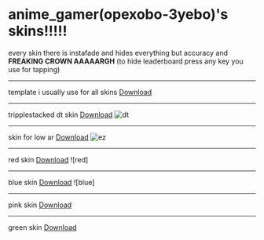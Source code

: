 # **anime_gamer(opexobo-3yebo)'s skins!!!!!** 

every skin there is instafade and hides everything but accuracy and **FREAKING CROWN AAAAARGH**
(to hide leaderboard press any key you use for tapping)

-------------------------------------------------

template i usually use for all skins [Download](https://drive.google.com/file/d/1c8ozODaLhIlvVBbvrlkDTyHIPtAj2wKf/view?usp=drive_link)

-------------------------------------------------

tripplestacked dt skin [Download](https://drive.google.com/file/d/1JqpjyDTKy0UoPsGvI4dd5m8IQeqTSCUi/view?usp=drive_link)
![dt](https://i.imgur.com/owlsUw4.jpeg)

-------------------------------------------------

skin for low ar [Download](https://drive.google.com/file/d/1p35Up_pI-9TZ6mTnCyqMw4Bvumxx2Cqu/view?usp=drive_link)
![ez](https://i.imgur.com/aVBkEk5.jpeg)

-------------------------------------------------

red skin [Download](https://drive.google.com/drive/folders/1rgy8vVplIE47VTnntmHB3tb7kmaBnNT7?usp=drive_link)
![red]

-------------------------------------------------

blue skin [Download](https://drive.google.com/drive/folders/1rgy8vVplIE47VTnntmHB3tb7kmaBnNT7?usp=drive_link)
![blue]

-------------------------------------------------

pink skin [Download](https://drive.google.com/drive/folders/1rgy8vVplIE47VTnntmHB3tb7kmaBnNT7?usp=drive_link)


-------------------------------------------------

green skin [Download](https://drive.google.com/drive/folders/1rgy8vVplIE47VTnntmHB3tb7kmaBnNT7?usp=drive_link)